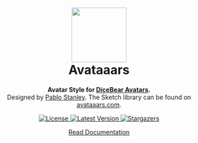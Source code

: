 <h1 align="center"><img src="https://avatars.dicebear.com/api/avataaars/1.svg" width="124" /> <br />Avataaars</h1>
<p align="center">
  <strong>Avatar Style for <a href="https://avatars.dicebear.com/">DiceBear Avatars</a>.</strong><br />
  Designed by <a href="https://twitter.com/pablostanley">Pablo Stanley</a>. The Sketch library can be found on <a href="https://avataaars.com/">avataaars.com</a>.
</p>

<p align="center">
    <a href="https://github.com/dicebear/avatars/blob/master/LICENSE" target="_blank">
        <img src="https://img.shields.io/github/license/dicebear/avatars.svg?style=flat-square" alt="License">
    </a>
    <a href="https://www.npmjs.com/package/@dicebear/avatars-avataaars" target="_blank">
        <img src="https://img.shields.io/npm/v/@dicebear/avatars-avataaars.svg?style=flat-square" alt="Latest Version">
    </a>
    <a href="https://github.com/dicebear/avatars/stargazers" target="_blank">
        <img src="https://img.shields.io/github/stars/dicebear/avatars?style=flat-square" alt="Stargazers">
    </a>
</p>

<p align="center">
  <a href="https://avatars.dicebear.com/styles/avataaars">
    Read Documentation
  </a>
</p>

